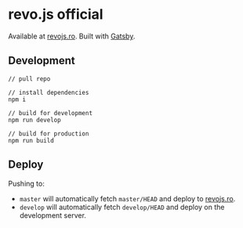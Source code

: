 # revo.js official

Available at [revojs.ro](https://revojs.ro). Built with [Gatsby](https://www.gatsbyjs.org).

## Development

```
// pull repo

// install dependencies
npm i

// build for development
npm run develop

// build for production
npm run build
```

## Deploy

Pushing to:
* `master` will automatically fetch `master/HEAD` and deploy to [revojs.ro](https://revojs.ro).
* `develop` will automatically fetch `develop/HEAD` and deploy on the development server.
